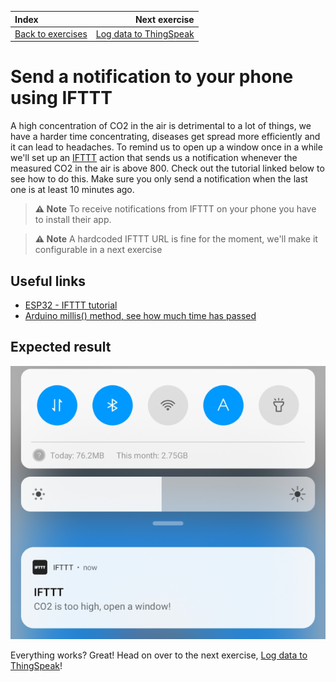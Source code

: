 | Index                                      |                         Next exercise |
| :----------------------------------------- | ------------------------------------: |
| [Back to exercises](../index.md#exercises) | [Log data to ThingSpeak](log-data.md) |

# Send a notification to your phone using IFTTT

A high concentration of CO2 in the air is detrimental to a lot of things, we have a harder time concentrating, diseases get spread more efficiently and it can lead to headaches. To remind us to open up a window once in a while we'll set up an [IFTTT](https://ifttt.com/explore) action that sends us a notification whenever the measured CO2 in the air is above 800. Check out the tutorial linked below to see how to do this. Make sure you only send a notification when the last one is at least 10 minutes ago.

> **⚠ Note** To receive notifications from IFTTT on your phone you have to install their app.

> **⚠ Note** A hardcoded IFTTT URL is fine for the moment, we'll make it configurable in a next exercise

## Useful links

- [ESP32 - IFTTT tutorial](https://esp32io.com/tutorials/esp32-ifttt)
- [Arduino millis() method, see how much time has passed](https://www.arduino.cc/reference/en/language/functions/time/millis/)

## Expected result

![Result](../assets/notification-result.png "Result")

Everything works? Great! Head on over to the next exercise, [Log data to ThingSpeak](log-data.md)!
